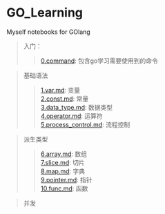# GO_Learning
   Myself notebooks for GOlang

>入门：
>>[0.command](0.command.md): 包含go学习需要使用到的命令  

>基础语法
>>[1.var.md](1.var.md): 变量  
[2.const.md](2.const.md): 常量  
[3.data_type.md](3.data_type.md): 数据类型  
[4.operator.md](4.operator.md): 运算符  
[5.process_control.md](5.process_control.md): 流程控制  

>派生类型  
>>[6.array.md](6.array.md): 数组  
[7.slice.md](7.slice.md): 切片  
[8.map.md](8.map.md): 字典  
[9.pointer.md](9.pointer.md): 指针  
[10.func.md](10.func.md): 函数


>并发
>>
